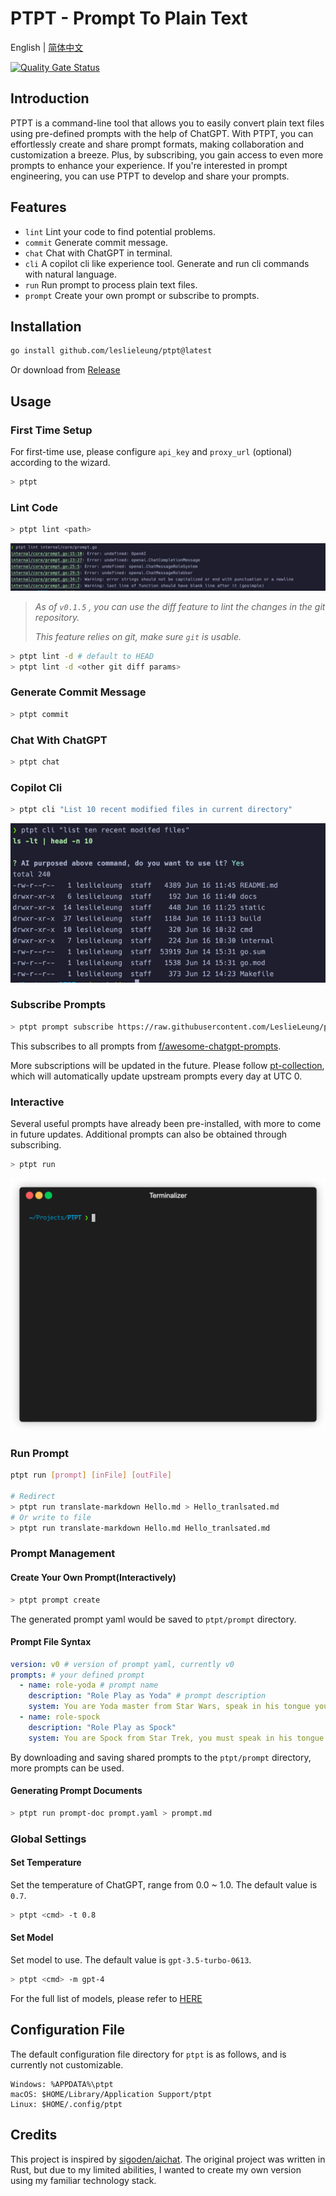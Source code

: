 # PTPT - Prompt To Plain Text

English | [简体中文](README_zh.md)

[![Quality Gate Status](https://sonarcloud.io/api/project_badges/measure?project=LeslieLeung_PTPT&metric=alert_status)](https://sonarcloud.io/summary/new_code?id=LeslieLeung_PTPT)

## Introduction

PTPT is a command-line tool that allows you to easily convert plain text files using pre-defined prompts with the help of ChatGPT. 
With PTPT, you can effortlessly create and share prompt formats, making collaboration and customization a breeze. 
Plus, by subscribing, you gain access to even more prompts to enhance your experience.
If you're interested in prompt engineering, you can use PTPT to develop and share your prompts.

## Features

- `lint` Lint your code to find potential problems.
- `commit` Generate commit message.
- `chat` Chat with ChatGPT in terminal.
- `cli` A copilot cli like experience tool. Generate and run cli commands with natural language.
- `run` Run prompt to process plain text files.
- `prompt` Create your own prompt or subscribe to prompts.

## Installation

```bash
go install github.com/leslieleung/ptpt@latest
```

Or download from [Release](https://github.com/LeslieLeung/PTPT/releases)

## Usage

### First Time Setup

For first-time use, please configure `api_key` and `proxy_url` (optional) according to the wizard.

```bash
> ptpt
```

### Lint Code

```bash
> ptpt lint <path>
```

![](example/lint_example.png)

> *As of `v0.1.5` , you can use the diff feature to lint the changes in the git repository.*
> 
> *This feature relies on git, make sure `git` is usable.*

```bash
> ptpt lint -d # default to HEAD
> ptpt lint -d <other git diff params>
```

### Generate Commit Message

```bash
> ptpt commit
```

### Chat With ChatGPT

```bash
> ptpt chat
```

### Copilot Cli

```bash
> ptpt cli "List 10 recent modified files in current directory"
```

![](docs/screenshots/cli.png)

### Subscribe Prompts

```bash
> ptpt prompt subscribe https://raw.githubusercontent.com/LeslieLeung/pt-collection/main/awesome-chatgpt-prompts/awesome-chatgpt-prompts.yaml
```

This subscribes to all prompts from [f/awesome-chatgpt-prompts](https://github.com/f/awesome-chatgpt-prompts).

More subscriptions will be updated in the future. Please follow [pt-collection](https://github.com/LeslieLeung/pt-collection), which will automatically update upstream prompts every day at UTC 0.

### Interactive

Several useful prompts have already been pre-installed, with more to come in future updates. Additional prompts can also be obtained through subscribing.

```bash
> ptpt run
```

![](docs/screenshots/interactive.gif)

### Run Prompt

```bash
ptpt run [prompt] [inFile] [outFile]

# Redirect
> ptpt run translate-markdown Hello.md > Hello_tranlsated.md
# Or write to file
> ptpt run translate-markdown Hello.md Hello_tranlsated.md
```

### Prompt Management

#### Create Your Own Prompt(Interactively)

```bash
> ptpt prompt create
```

The generated prompt yaml would be saved to `ptpt/prompt` directory.

#### Prompt File Syntax

```yaml
version: v0 # version of prompt yaml, currently v0
prompts: # your defined prompt
  - name: role-yoda # prompt name
    description: "Role Play as Yoda" # prompt description
    system: You are Yoda master from Star Wars, speak in his tongue you must. # system 指令
  - name: role-spock
    description: "Role Play as Spock"
    system: You are Spock from Star Trek, you must speak in his tongue.
```

By downloading and saving shared prompts to the `ptpt/prompt` directory, more prompts can be used.

#### Generating Prompt Documents

```bash
> ptpt run prompt-doc prompt.yaml > prompt.md
```

### Global Settings

#### Set Temperature

Set the temperature of ChatGPT, range from 0.0 ~ 1.0. The default value is `0.7`.

```bash
> ptpt <cmd> -t 0.8
```

#### Set Model

Set model to use. The default value is `gpt-3.5-turbo-0613`.

```bash
> ptpt <cmd> -m gpt-4
```

For the full list of models, please refer to [HERE](https://github.com/sashabaranov/go-openai/blob/master/completion.go)

## Configuration File

The default configuration file directory for `ptpt` is as follows, and is currently not customizable.

```
Windows: %APPDATA%\ptpt
macOS: $HOME/Library/Application Support/ptpt
Linux: $HOME/.config/ptpt
```

## Credits
This project is inspired by [sigoden/aichat](https://github.com/sigoden/aichat). The original project was written in Rust, but due to my limited abilities, I wanted to create my own version using my familiar technology stack.